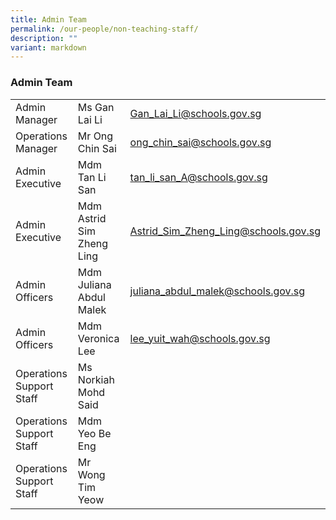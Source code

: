 ```yaml
---
title: Admin Team
permalink: /our-people/non-teaching-staff/
description: ""
variant: markdown
---
```

<h3>Admin Team</h3>



|  |  |  |
| -------- | -------- | -------- |
| Admin Manager| Ms Gan Lai Li|[Gan_Lai_Li@schools.gov.sg](mailto:Gan_Lai_Li@schools.gov.sg)|
| Operations Manager| Mr Ong Chin Sai|[ong_chin_sai@schools.gov.sg](mailto:ong_chin_sai@schools.gov.sg)|
|Admin Executive|Mdm Tan Li San|[tan_li_san_A@schools.gov.sg](mailto:tan_li_san_A@schools.gov.sg)|
|Admin Executive| Mdm Astrid Sim Zheng Ling|[Astrid_Sim_Zheng_Ling@schools.gov.sg](mailto:Astrid_Sim_Zheng_Ling@schools.gov.sg)|
|Admin Officers|Mdm Juliana Abdul Malek|[juliana_abdul_malek@schools.gov.sg](mailto:juliana_abdul_malek@schools.gov.sg)|
|Admin Officers |Mdm Veronica Lee|[lee_yuit_wah@schools.gov.sg](mailto:lee_yuit_wah@schools.gov.sg)|
|Operations Support Staff|Ms Norkiah Mohd Said||
|Operations Support Staff|Mdm Yeo Be Eng||
|Operations Support Staff|Mr Wong Tim Yeow||